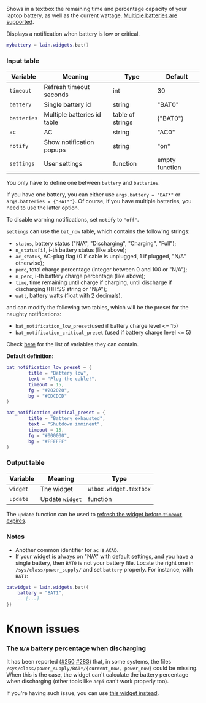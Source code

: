 Shows in a textbox the remaining time and percentage capacity of your laptop battery, as well as
the current wattage. [Multiple batteries are supported](https://github.com/copycat-killer/lain/pull/201).

Displays a notification when battery is low or critical.

```lua
mybattery = lain.widgets.bat()
```

### Input table

Variable | Meaning | Type | Default
--- | --- | --- | ---
`timeout` | Refresh timeout seconds | int | 30
`battery` | Single battery id | string | "BAT0"
`batteries` | Multiple batteries id table | table of strings | {"BAT0"}
`ac` | AC | string | "AC0"
`notify` | Show notification popups | string | "on"
`settings` | User settings | function | empty function

You only have to define one between `battery` and `batteries`.

If you have one battery, you can either use `args.battery = "BAT*"` or `args.batteries = {"BAT*"}`. Of course, if you have multiple batteries, you need to use the latter option.

To disable warning notifications, set `notify` to `"off"`.

`settings` can use the `bat_now` table, which contains the following strings:

- `status`, battery status ("N/A", "Discharging", "Charging", "Full");
- `n_status[i]`, i-th battery status (like above);
- `ac_status`, AC-plug flag (0 if cable is unplugged, 1 if plugged, "N/A" otherwise);
- `perc`, total charge percentage (integer between 0 and 100 or "N/A");
- `n_perc`, i-th battery charge percentage (like above);
- `time`, time remaining until charge if charging, until discharge if discharging (HH:SS string or "N/A");
- `watt`, battery watts (float with 2 decimals).

and can modify the following two tables, which will be the preset for the naughty notifications:
* `bat_notification_low_preset`(used if battery charge level <= 15)
* `bat_notification_critical_preset` (used if battery charge level <= 5)

Check [here](https://awesomewm.org/doc/api/libraries/naughty.html#notify) for the list of variables they can contain.

**Default definition:**
```lua
bat_notification_low_preset = {
        title = "Battery low",
        text = "Plug the cable!",
        timeout = 15,
        fg = "#202020",
        bg = "#CDCDCD"
}
```
```lua
bat_notification_critical_preset = {
        title = "Battery exhausted",
        text = "Shutdown imminent",
        timeout = 15,
        fg = "#000000",
        bg = "#FFFFFF"
}
```

### Output table

Variable | Meaning | Type
--- | --- | ---
`widget` | The widget | `wibox.widget.textbox`
`update` | Update `widget` | function

The `update` function can be used to [refresh the widget before `timeout` expires](https://github.com/copycat-killer/lain/issues/236).

### Notes
* Another common identifier for `ac` is `ACAD`.
* If your widget is always on "N/A" with default settings, and you have a single battery, then `BAT0` is not your battery file. Locate the right one in  `/sys/class/power_supply/` and set `battery` properly.
For instance, with `BAT1`:

```lua
batwidget = lain.widgets.bat({
    battery = "BAT1",
    -- [...]
})

```

# Known issues

### The `N/A` battery percentage when discharging

It has been reported ([#250](https://github.com/copycat-killer/lain/issues/250) [#283](https://github.com/copycat-killer/lain/issues/283#issuecomment-274843558)) that, in some systems, the files `/sys/class/power_supply/BAT*/{current_now, power_now}` could be missing. When this is the case, the widget can't calculate the battery percentage when discharging (other tools like `acpi` can't work properly too).

If you're having such issue, you can use [this widget instead](https://github.com/copycat-killer/lain/wiki/abase#upower).
